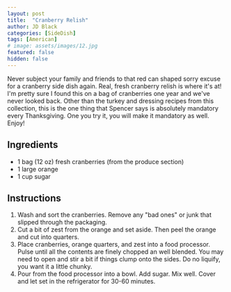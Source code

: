 ```yaml
---
layout: post
title:  "Cranberry Relish"
author: JD Black
categories: [SideDish]
tags: [American]
# image: assets/images/12.jpg
featured: false
hidden: false
---
```


Never subject your family and friends to that red can shaped sorry excuse for a cranberry side dish again.  Real, fresh cranberry relish is where it's at!  I'm pretty sure I found this on a bag of cranberries one year and we've never looked back.  Other than the turkey and dressing recipes from this collection, this is the one thing that Spencer says is absolutely mandatory every Thanksgiving.  One you try it, you will make it mandatory as well.  Enjoy!

## Ingredients
- 1 bag (12 oz) fresh cranberries (from the produce section)
- 1 large orange
- 1 cup sugar

## Instructions
1. Wash and sort the cranberries.  Remove any "bad ones" or junk that slipped through the packaging.
1. Cut a bit of zest from the orange and set aside.  Then peel the orange and cut into quarters.
1. Place cranberries, orange quarters, and zest into a food processor.  Pulse until all the contents are finely chopped an well blended.  You may need to open and stir a bit if things clump onto the sides.  Do no liquify, you want it a little chunky.
1. Pour from the food processor into a bowl.  Add sugar.  Mix well.  Cover and let set in the refrigerator for 30-60 minutes.
